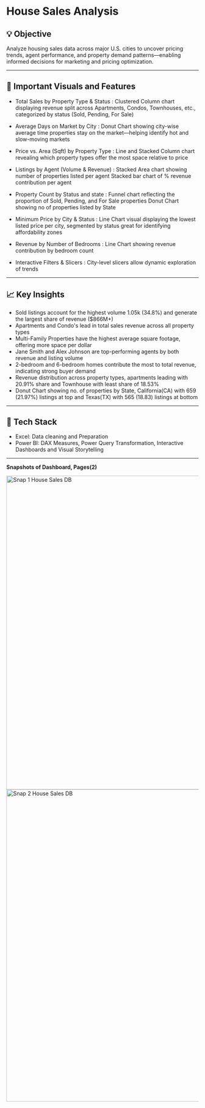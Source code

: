 # House Sales Analysis
## 💡 Objective
Analyze housing sales data across major U.S. cities to uncover pricing trends, agent performance, and property demand patterns—enabling informed decisions for marketing and pricing optimization.

___

## 📝 Important Visuals and Features

- Total Sales by Property Type & Status : 
Clustered Column chart displaying revenue split across Apartments, Condos, Townhouses, etc., categorized by status (Sold, Pending, For Sale)

- Average Days on Market by City : 
Donut Chart showing city-wise average time properties stay on the market—helping identify hot and slow-moving markets

- Price vs. Area (Sqft) by Property Type : 
Line and Stacked Column chart revealing which property types offer the most space relative to price

- Listings by Agent (Volume & Revenue) : 
Stacked Area chart showing number of properties listed per agent
Stacked bar chart of % revenue contribution per agent 

- Property Count by Status and state : 
Funnel chart reflecting the proportion of Sold, Pending, and For Sale properties
Donut Chart showing no of properties listed by State

- Minimum Price by City & Status : 
Line Chart visual displaying the lowest listed price per city, segmented by status great for identifying affordability zones

- Revenue by Number of Bedrooms : 
Line Chart showing revenue contribution by bedroom count

- Interactive Filters & Slicers : 
City-level slicers allow dynamic exploration of trends

___

## 📈 Key Insights

- Sold listings account for the highest volume 1.05k (34.8%) and generate the largest share of revenue ($866M+)
- Apartments and Condo's lead in total sales revenue across all property types
- Multi-Family Properties have the highest average square footage, offering more space per dollar
- Jane Smith and Alex Johnson are top-performing agents by both revenue and listing volume
- 2-bedroom and 6-bedroom homes contribute the most to total revenue, indicating strong buyer demand
- Revenue distribution across property types, apartments leading with 20.91% share and Townhouse with least share of 18.53%
- Donut Chart showing no. of properties by State, California(CA) with 659 (21.97%) listings at top and Texas(TX) with 565 (18.83) listings at bottom

___

## 🚀 Tech Stack
- Excel: Data cleaning and Preparation
- Power BI: DAX Measures, Power Query Transformation, Interactive Dashboards and Visual Storytelling

___

**Snapshots of Dashboard, Pages(2)**

<img width="1422" height="820" alt="Snap 1 House Sales DB" src="https://github.com/user-attachments/assets/e362f8f1-c04e-4904-bba0-3cab33816ce3" />

<img width="1423" height="816" alt="Snap 2 House Sales DB" src="https://github.com/user-attachments/assets/833fb05b-106a-4e8f-a109-5d9df7abe825" />
